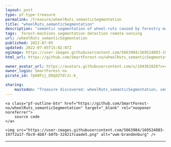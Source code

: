 ```yaml
---
layout: post
type: pf-type-treasure
permalink: /treasure/wheelRuts_semanticSegmentation
title: "wheelRuts_semanticSegmentation"
description: "semantic segmentation of wheel-ruts caused by forestry machinery"
tags:  forest-machines segmentation detection remote-sensing
url: /wheelRuts_semanticSegmentation
published: 2022-07-05
updated: 2022-07-05T15:02:07Z
ogimage: https://user-images.githubusercontent.com/5663984/169524083-197f2a17-fbc9-4b87-b0fb-324217caade5.png
html_url: https://github.com/SmartForest-no/wheelRuts_semanticSegmentation

owner_avatar_url: https://avatars.githubusercontent.com/u/104361828?v=4
owner_login: SmartForest-no
pirate_id: 7p60Fzj_D9q9Z7drJc-k_

sharing:
    mastodon: "Treasure discovered: wheelRuts_semanticSegmentation, semantic segmentation of wheel-ruts caused by forestry machinery"
---
```


<div class="text-center">
    
    <a class="pf-outline-btn" href="https://github.com/SmartForest-no/wheelRuts_semanticSegmentation" target="_blank" rel="noopener noreferrer">
        source code
    </a>
    
    
</div>


<div class="pf-pirate-ogimage">
    
    <img src="https://user-images.githubusercontent.com/5663984/169524083-197f2a17-fbc9-4b87-b0fb-324217caade5.png" alt="vwm-brandenburg" />
    
</div>




<div class="pf-night-sky-spacer">
    <div id="pf-night-sky" data-stars="8" data-owner="SmartForest-no" data-repo="wheelRuts_semanticSegmentation">
        <div id="pf-open-dialog" class="pf-meta-star pf-star-todo"></div>
        <dialog id="pf-star-dialog">
            Star this Repository to putt a smile on the Developers face.
            <div class="pf-row">
                <div class="pf-grow"></div>
                <div><a class="pf-unterlines" href="https://github.com/SmartForest-no/wheelRuts_semanticSegmentation" target="_blank">VISIT REPOSITORY</a></div>
            </div>
        </dialog>
    </div>
</div>

<hr class="gf-seperator">
